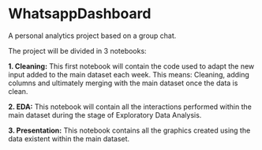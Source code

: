 # WhatsappDashboard
A personal analytics project based on a group chat.

The project will be divided in 3 notebooks:

**1. Cleaning:** This first notebook will contain the code used to adapt the new input added to the main dataset each week. This means: Cleaning, adding columns and ultimately merging with the main dataset once the data is clean.

**2. EDA:** This notebook will contain all the interactions performed within the main dataset during the stage of Exploratory Data Analysis.

**3. Presentation:** This notebook contains all the graphics created using the data existent within the main dataset.

